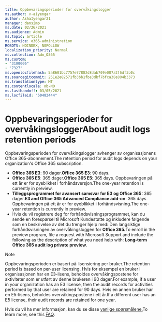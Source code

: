 ```yaml
---
title: Oppbevaringsperioder for overvåkingslogger
ms.author: v-aiyengar
author: AshaIyengar21
manager: dansimp
ms.date: 02/26/2021
ms.audience: Admin
ms.topic: article
ms.service: o365-administration
ROBOTS: NOINDEX, NOFOLLOW
localization_priority: Normal
ms.collection: Adm_O365
ms.custom:
- "3100005"
- "7327"
ms.openlocfilehash: 5a8601bc7757e77882d8dab709e007a2f6df3b0c
ms.sourcegitcommit: 251e2e82571fb3bb1fbe3dbf7bfca30e004b3373
ms.translationtype: MT
ms.contentlocale: nb-NO
ms.lasthandoff: 03/05/2021
ms.locfileid: "50482444"
---
```

# <a name="about-audit-logs-retention-periods"></a><span data-ttu-id="00dfc-102">Oppbevaringsperioder for overvåkingslogger</span><span class="sxs-lookup"><span data-stu-id="00dfc-102">About audit logs retention periods</span></span>

<span data-ttu-id="00dfc-103">Oppbevaringsperioden for overvåkingslogger avhenger av organisasjonens Office 365-abonnement.</span><span class="sxs-lookup"><span data-stu-id="00dfc-103">The retention period for audit logs depends on your organization's Office 365 subscription.</span></span>

- <span data-ttu-id="00dfc-104">**Office 365 E3**: 90 dager.</span><span class="sxs-lookup"><span data-stu-id="00dfc-104">**Office 365 E3**: 90 days.</span></span>
- <span data-ttu-id="00dfc-105">**Office 365 E5**: 365 dager.</span><span class="sxs-lookup"><span data-stu-id="00dfc-105">**Office 365 E5**: 365 days.</span></span> <span data-ttu-id="00dfc-106">Oppbevaringen på ett år er for øyeblikket i forhåndsversjon.</span><span class="sxs-lookup"><span data-stu-id="00dfc-106">The one-year retention is currently in preview.</span></span>
- <span data-ttu-id="00dfc-107">**Tilleggsprogrammet for avansert samsvar for E3 og Office 365:** 365 dager.</span><span class="sxs-lookup"><span data-stu-id="00dfc-107">**E3 and Office 365 Advanced Compliance add-on**: 365 days.</span></span> <span data-ttu-id="00dfc-108">Oppbevaringen på ett år er for øyeblikket i forhåndsvisning.</span><span class="sxs-lookup"><span data-stu-id="00dfc-108">The one-year retention is currently in preview.</span></span>
- <span data-ttu-id="00dfc-109">Hvis du vil registrere deg for forhåndsvisningsprogrammet, kan du sende en forespørsel til Microsoft Kundestøtte og inkludere følgende som en beskrivelse av det du trenger hjelp med: Den langsiktige forhåndsvisningen av overvåkingsloggen for **Office 365.**</span><span class="sxs-lookup"><span data-stu-id="00dfc-109">To enroll in the preview program, file a request with Microsoft Support and include the following as the description of what you need help with: **Long-term Office 365 audit log private preview**.</span></span>
> [!NOTE]
> <span data-ttu-id="00dfc-110">Oppbevaringsperioden er basert på lisensiering per bruker.</span><span class="sxs-lookup"><span data-stu-id="00dfc-110">The retention period is based on per-user licensing.</span></span> <span data-ttu-id="00dfc-111">Hvis for eksempel en bruker i organisasjonen har en E3-lisens, beholdes overvåkingspostene for aktiviteter som er utført av denne brukeren i 90 dager.</span><span class="sxs-lookup"><span data-stu-id="00dfc-111">For example, if a user in your organization has an E3 license, then the audit records for activities performed by that user are retained for 90 days.</span></span> <span data-ttu-id="00dfc-112">Hvis en annen bruker har en E5-lisens, beholdes overvåkingspostene i ett år.</span><span class="sxs-lookup"><span data-stu-id="00dfc-112">If a different user has an E5 license, their audit records are retained for one year.</span></span>

<span data-ttu-id="00dfc-113">Hvis du vil ha mer informasjon, kan du se disse [vanlige spørsmålene.](https://go.microsoft.com/fwlink/?linkid=2115336)</span><span class="sxs-lookup"><span data-stu-id="00dfc-113">To learn more, see this [FAQ](https://go.microsoft.com/fwlink/?linkid=2115336).</span></span>